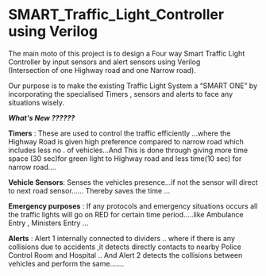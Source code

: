 # SMART_Traffic_Light_Controller using Verilog
The main moto of this project is to design a Four way Smart Traffic Light Controller by input sensors and alert sensors using Verilog  	
(Intersection  of one Highway road and one Narrow road).

Our purpose is to make the existing Traffic Light System a “SMART ONE” by incorporating the specialised Timers , sensors and alerts to face any situations wisely.

__*What's New ??????*__

__Timers__ : These are used to control the traffic efficiently …where the Highway Road is given high preference compared to narrow road which includes less no . of vehicles…And This is done through giving more time space (30 sec)for green light to Highway road and less time(10 sec) for narrow road….

__Vehicle Sensors__: Senses the vehicles presence…if not the  sensor will direct to next road sensor…... Thereby saves the time …

__Emergency purposes__ : If any  protocols and emergency situations occurs all the traffic lights will go on RED for certain time period…..like Ambulance Entry , Ministers Entry …

__Alerts__ : Alert 1 internally connected to dividers .. where if there is any  collisions due to accidents ,it detects directly contacts to nearby Police  Control Room and Hospital .. And Alert 2 detects the collisions between vehicles and perform the same…….
